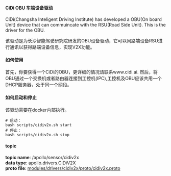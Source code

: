 #### CiDi OBU 车端设备驱动

CiDi(Changsha Inteligent Driving Institute)  has developed a OBU(On board Unit) device that can commuincate with the RSU(Road Side Unit).
This is the driver for the OBU.

该驱动是为长沙智能驾驶研究院研发的OBU设备驱动，它可以同路端设备RSU进行通讯以获得路端设备信息，实现V2X功能。

#### 如何使用

首先，你要获得一个CiDi的OBU，更详细的情况请联系www.cidi.ai.
然后，将OBU通过一个交换机或者路由器连接到工控机(IPC),工控机及OBU应该共用一个DHCP服务器，处于同一个网段。

#### 如何启动和停止
该驱动需要在docker内部执行。

```
# 启动：
bash scripts/cidiv2x.sh start
# 停止：
bash scripts/cidiv2x.sh stop
```

#### topic

**topic name**: /apollo/sensor/cidiv2x  
**data type**: apollo.drivers.CiDiV2X  
**proto file**: [modules/drivers/cidiv2x/proto/cidiv2x.proto](https://github.com/ApolloAuto/apollo/blob/master/modules/drivers/cidiv2x/proto/cidiv2x.proto)